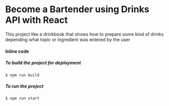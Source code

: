 # Become a Bartender using Drinks API with React
This project like a drinkbook that shows how to prepare some kind of drinks depending what topic or ingredient was entered by the user

#### Inline code

##### To build the project for deployment 

`$ npm run build`

##### To run the project

`$ npm run start`